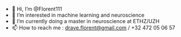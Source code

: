 - 👋 Hi, I’m @Florent111
- 👀 I’m interested in machine learning and neuroscience
- 🌱 I’m currently doing a master in neuroscience at ETHZ/UZH
- 📫 How to reach me : draye.florent@gmail.com / +32 472 05 06 57
